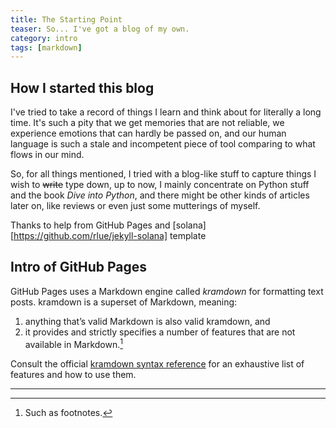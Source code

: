 ```yaml
---
title: The Starting Point
teaser: So... I've got a blog of my own.
category: intro
tags: [markdown]
---
```

## How I started this blog #    
I've tried to take a record of things I learn and think about for literally a long time. It's such a pity that we get memories that are not reliable, we experience emotions that can hardly be passed on, and our human language is such a stale and incompetent piece of tool comparing to what flows in our mind.

So, for all things mentioned, I tried with a blog-like stuff to capture things I wish to <s>write</s> type down, up to now, I mainly concentrate on Python stuff and the book *Dive into Python*, and there might be other kinds of articles later on, like reviews or even just some mutterings of myself.

Thanks to help from GitHub Pages and [solana][https://github.com/rlue/jekyll-solana] template

## Intro of GitHub Pages #
GitHub Pages uses a Markdown engine called <dfn>kramdown</dfn> for formatting text posts. kramdown is a superset of Markdown, meaning:

1. anything that’s valid Markdown is also valid kramdown, and
2. it provides and strictly specifies a number of features that are not available in Markdown.[^1]

Consult the official [kramdown syntax reference][kds] for an exhaustive list of features and how to use them.

---

[^1]:
    Such as footnotes.

[kd]: http://kramdown.gettalong.org/
[rd]: https://github.com/davidfstr/rdiscount
[rc]: https://github.com/vmg/redcarpet
[kds]: https://kramdown.gettalong.org/syntax.html
